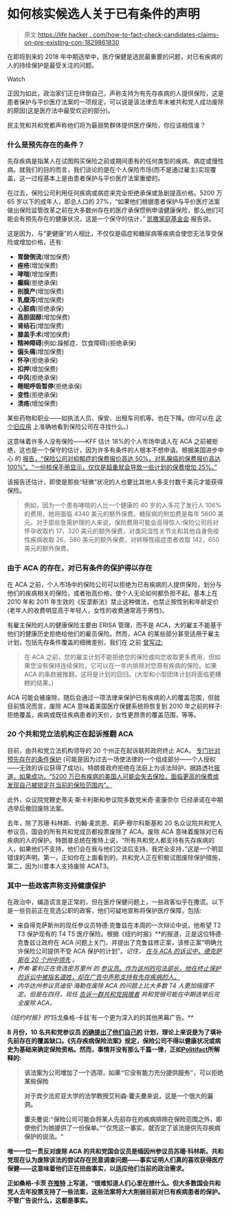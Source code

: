 # 如何核实候选人关于已有条件的声明

> 原文:[https://life hacker . com/how-to-fact-check-candidates-claims-on-pre-existing-con-1829861830](https://lifehacker.com/how-to-fact-check-candidates-claims-on-pre-existing-con-1829861830)

在即将到来的 2018 年中期选举中，医疗保健是选民最重要的问题，对已有疾病的人的持续保护是最受关注的问题。

Watch

正因为如此，政治家们正在绊倒自己，声称支持为有先存疾病的人提供保险，这是患者保护与平价医疗法案的一项规定，可以说是该法律去年未被共和党人成功废除的原因(这是医疗法中最受欢迎的部分)。

民主党和共和党都声称他们将为最弱势群体提供医疗保险，你应该相信谁？

### 什么是预先存在的条件？

先存疾病是指某人在试图购买保险之前或期间患有的任何类型的疾病、病症或慢性病。就我们的目的而言，我们谈论的是在个人保险市场(而不是通过雇主)实现覆盖，这一过程基本上是由患者保护与平价医疗法案重塑的。

在过去，保险公司利用任何疾病或病症来完全拒绝承保或急剧提高价格。5200 万 65 岁以下的成年人，即总人口的 27%，“如果他们根据患者保护与平价医疗法案做出保险监管改革之前在大多数州存在的医疗承保惯例申请健康保险，那么他们可能会有预先存在的健康状况，这是一个保守的估计，” [凯撒家庭基金会](https://www.kff.org/health-reform/press-release/an-estimated-52-million-adults-have-pre-existing-conditions-that-would-make-them-uninsurable-pre-obamacare/) 报告说。

这是因为，与“更健康”的人相比，不仅仅是癌症和糖尿病等疾病会使您无法享受保险或增加价格，还有:

*   **胃酸倒流**(增加保费)
*   **痤疮**(增加保费)
*   **哮喘**(增加保费)
*   **癫痫**(拒绝承保)
*   **剖腹产**(增加保费)
*   **乳糜泻**(增加保费)
*   **心脏病**(拒绝承保)
*   **高胆固醇**(增加保费)
*   **肾结石**(增加保费)
*   **膝盖手术**(增加保费)
*   **精神障碍**(例如:躁郁症、饮食障碍)(拒绝承保)
*   **偏头痛**(增加保费)
*   **怀孕**(拒绝承保)
*   **扣押**(增加保费)
*   **中风**(拒绝承保)
*   **睡眠呼吸暂停**(拒绝承保)
*   **变性**(拒绝承保)
*   **溃疡**(增加保费)

某些药物和职业——如执法人员、保安、出租车司机等。也在下降。(你可以在 [这个旧应用](https://kaiserfamilyfoundation.files.wordpress.com/2013/09/wisconsin-insurance-application.pdf) 上准确地看到保险公司在寻找什么。)

这意味着许多人没有保险——KFF 估计 18%的个人市场申请人在 ACA 之前被拒绝，这也是一个保守的估计，因为许多有条件的人根本不想申请。根据美国进步中心 的 [报告，“保险公司对抑郁症的保费报价高达 50%，对乳腺癌的保费报价高达 100%”。“一份核保手册显示，仅仅是超重就会导致一些计划的保费增加 25%。”](https://www.americanprogress.org/issues/healthcare/news/2017/04/20/430858/latest-aca-repeal-plan-explode-premiums-people-pre-existing-conditions/)

该报告还估计，即使是那些“轻微”状况的人也要比其他人多支付数千美元才能获得保险。

> 例如，因为一个患有哮喘的人比一个健康的 40 岁的人多花了发行人 106%的费用，她将面临 4340 美元的额外保费。糖尿病的附加费是每年 5600 美元。对于那些急需护理的人来说，保险费用可能会高得惊人:保险公司将对怀孕收取约 17，320 美元的额外保费，对类风湿性关节炎和其他自身免疫性疾病收取 26，580 美元的额外保费，对转移性癌症患者收取 142，650 美元的额外保费。

### 由于 ACA 的存在，对已有条件的保护得以存在

在 ACA 之前，个人市场中的保险公司可以拒绝为已有疾病的人提供保险，划分与他们的疾病相关的保险，或者抬高价格，使个人无论如何都负担不起。基本上在 2010 年和 2011 年生效的《反垄断法》禁止这种做法，也禁止按性别和年龄定价(老年人的收费明显高于年轻人，女性的收费通常高于男性)。

有雇主保险的人的健康保险主要由 ERISA 管理，而不是 ACA，大的雇主不能基于他们的健康历史拒绝给他们的雇员保险。然而，ACA 的某些部分甚至适用于雇主计划，包括先存条件覆盖的细微差别，我们在 之前 [曾写过:](https://twocents.lifehacker.com/you-could-be-denied-pre-existing-condition-coverage-by-1826865657)

> 在 ACA 之前，您的雇主计划不能拒绝您的保险或向您收取更多费用，但如果您没有保持连续保险，它可以在一年内排除对您原有疾病的保险。如果 ACA 的条款被推翻，这将是计划的回归。(大型和小型团体计划将面临更糟糕的结果。)

ACA 可能会被废除，随后会通过一项法律来保护已有疾病的人的覆盖范围，但就目前情况而言，废除 ACA 意味着美国医疗保健系统将恢复到 2010 年之前的样子:拒绝覆盖，疾病或既往疾病患者的天价，女性更昂贵的覆盖范围，等等。

### 20 个共和党立法机构正在起诉推翻 ACA

目前，由共和党立法机构领导的 20 个州正在起诉联邦政府终止 ACA， [专门针对预先存在的条件保护](https://www.reuters.com/article/us-column-miller-healthcare/twenty-u-s-states-target-protections-for-pre-existing-health-conditions-idUSKBN1JH1H4) (可能是因为过去一场使法律的一个组成部分——个人授权——无效的诉讼获得了成功)。特朗普政府拒绝在法庭上为该法辩护。据路透社[报道，如果成功，“5200 万已有疾病的美国人可能会失去保险，面临更高的保费或发现自己被锁定在当前的保险范围内”。](https://www.reuters.com/article/us-column-miller-healthcare/twenty-u-s-states-target-protections-for-pre-existing-health-conditions-idUSKBN1JH1H4)

此外，众议院党鞭史蒂夫·斯卡利斯和参议院多数党米奇·麦康奈尔 已经承诺在中期选举后撤回废除法案。

去年，除了苏珊·科林斯、约翰·麦凯恩、莉萨·穆尔科斯基和 20 名众议院共和党人参议员，国会的所有共和党成员都投票废除了 ACA。废除 ACA 意味着废除对已有疾病的人的保护。特朗普总统在推特上说，“所有共和党人都支持有先存疾病的人，如果他们不支持，他们会在我与他们交谈后支持。我完全支持，”这是一个明显错误的声明。第一，正如你在上面看到的，共和党人正在积极试图废除保护措施，第二，因为川普本人支持废除 ACAT3。

### 其中一些政客声称支持健康保护

在政治中，编造谎言是正常的，但在医疗保健问题上，一些政客似乎在撒谎。以下是一些目前正在竞选公职的政客，他们可疑地宣称将保护医疗保障，包括:

*   来自得克萨斯州的现任参议员特德·克鲁兹在本周的一次辩论中说，他希望 T2 T3 保护现有的 T4 T5 医疗保险。根据《纽约时报》[](https://www.nytimes.com/2018/10/18/us/politics/republicans-health-care-pre-existing-conditions.html)**的报道，正是这位特德·克鲁兹让政府在 ACA 问题上关门，并提出了克鲁兹修正案，该修正案“明确允许保险公司提供不受 ACA 保护的计划”。*记住， [在与 ACA 的诉讼中，德克萨斯在 20 个州中领先](https://www.texastribune.org/2018/08/08/texas-suing-end-obamacare-new-advantages-trump/) 。*
*   *乔希·霍利正在竞选密苏里州 的 [参议员。作为该州的司法部长，他在终止保护的诉讼中被指名道姓，却在广告中声称支持有先存疾病的人。](https://www.mcclatchydc.com/news/politics-government/article218331330.html)*
*   *内华达州参议员迪安·海勒在废除 ACA 的问题上比大多数 T4 人更加摇摆不定。但是在四月，现任 [告诉一群共和党捐赠者](https://www.reviewjournal.com/news/politics-and-government/nevada/heller-promised-obamacare-repeal-in-las-vegas-speech-to-gop-club/) 共和党很可能在中期选举后完全废除 ACA。*

*《纽约时报》的*‘玛戈桑格-卡兹’有一个更为深入的的其他黑幕广告。**

**8 月份，10 名共和党参议员 [的确提出了他们自己的](https://www.congress.gov/bill/115th-congress/senate-bill/3388) 计划，理论上来说是为了填补先前存在的覆盖缺口。《先存疾病保险法案》规定，保险公司不得以健康状况或病史为基础来确定保险资格。然而，事情并没有那么千篇一律，正如[Politifact](https://www.politifact.com/truth-o-meter/article/2018/oct/17/pre-existing-conditions-does-any-gop-proposal-matc/)所解释的:**

> **该法案为公司增加了一个选项，如果“它没有能力充分提供服务”，可以拒绝某些保险** 
> 
> **对于宾夕法尼亚大学的法学教授艾利森·霍夫曼来说，这是一个很大的漏洞。**
> 
> **霍夫曼说:“保险公司可能会将某人先前存在的疾病排除在保险范围之外，即使他们为她提供了一份保单。”"仅凭这一事实，就否定了该法提供先存疾病保护的说法。"**

**唯一一位一贯反对废除 ACA 的共和党国会议员是缅因州参议员苏珊·科林斯。共和党现在认为废除该法的尝试存在民意调查问题——事实证明人们真的喜欢获得医疗保健——这意味着他们正在扭曲事实，以适应他们当前的政治需求。**

**正如桑格-卡茨 [在推特](https://twitter.com/sangerkatz/status/1053012707727818752) 上写道，“很难知道人们心里在想什么。但大多数国会共和党人去年投票支持了一些法案，这些法案将大大削弱目前对已有疾病患者的保护。不管广告说什么，这都是事实。**